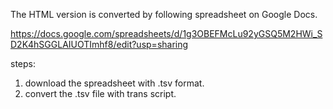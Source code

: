 The HTML version is converted by following spreadsheet on Google Docs. 
  
https://docs.google.com/spreadsheets/d/1g3OBEFMcLu92yGSQ5M2HWi_SD2K4hSGGLAIUOTImhf8/edit?usp=sharing
  
  
steps:  
1. download the spreadsheet with .tsv format.  
2. convert the .tsv file with trans script.  

